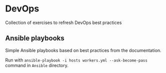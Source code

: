# DevOps
Collection of exercises to refresh DevOps best practices

## Ansible playbooks
Simple Ansible playbooks based on best practices from the documentation.

Run with `ansible-playbook -i hosts workers.yml --ask-become-pass` command in `Ansible` directory.
